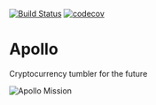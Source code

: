 [![Build Status](https://travis-ci.com/philangist/apollo.svg?branch=master)](https://travis-ci.com/philangist/apollo)  [![codecov](https://codecov.io/gh/philangist/apollo/branch/master/graph/badge.svg)](https://codecov.io/gh/philangist/apollo)

Apollo
==

Cryptocurrency tumbler for the future

![Apollo Mission](https://dprbcn.files.wordpress.com/2014/02/space_bit.gif)
